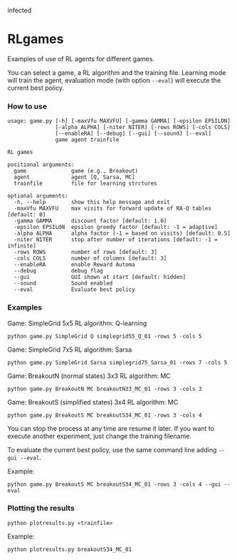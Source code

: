 infected

# RLgames

Examples of use of RL agents for different games.

You can select a game, a RL algorithm and the training file. Learning mode will train the agent, evaluation mode (with option ``--eval``) will execute the current best policy.



### How to use

```
usage: game.py [-h] [-maxVfu MAXVFU] [-gamma GAMMA] [-epsilon EPSILON]
               [-alpha ALPHA] [-niter NITER] [-rows ROWS] [-cols COLS]
               [--enableRA] [--debug] [--gui] [--sound] [--eval]
               game agent trainfile

RL games

positional arguments:
  game              game (e.g., Breakout)
  agent             agent [Q, Sarsa, MC]
  trainfile         file for learning strctures

optional arguments:
  -h, --help        show this help message and exit
  -maxVfu MAXVFU    max visits for forward update of RA-Q tables [default: 0]
  -gamma GAMMA      discount factor [default: 1.0]
  -epsilon EPSILON  epsilon greedy factor [default: -1 = adaptive]
  -alpha ALPHA      alpha factor (-1 = based on visits) [default: 0.5]
  -niter NITER      stop after number of iterations [default: -1 = infinite]
  -rows ROWS        number of rows [default: 3]
  -cols COLS        number of columns [default: 3]
  --enableRA        enable Reward Automa
  --debug           debug flag
  --gui             GUI shown at start [default: hidden]
  --sound           Sound enabled
  --eval            Evaluate best policy
```

### Examples

Game: SimpleGrid 5x5
RL algorithm: Q-learning

```
python game.py SimpleGrid Q simplegrid55_Q_01 -rows 5 -cols 5

```

Game: SimpleGrid 7x5
RL algorithm: Sarsa

```
python game.py SimpleGrid Sarsa simplegrid75_Sarsa_01 -rows 7 -cols 5

```

Game: BreakoutN (normal states) 3x3
RL algorithm: MC

```
python game.py BreakoutN MC breakoutN33_MC_01 -rows 3 -cols 3

```


Game: BreakoutS (simplified states) 3x4
RL algorithm: MC

```
python game.py BreakoutS MC breakoutS34_MC_01 -rows 3 -cols 4

```

You can stop the process at any time are resume it later.
If you want to execute another experiment, just change the training filename.


To evaluate the current best policy, use the same command line adding ```--gui --eval```.

Example:

```
python game.py BreakoutS MC breakoutS34_MC_01 -rows 3 -cols 4 --gui --eval

```

### Plotting the results

```
python plotresults.py <trainfile>

```

Example:

```
python plotresults.py breakoutS34_MC_01

```


